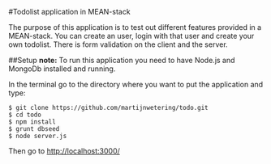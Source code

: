 #Todolist application in MEAN-stack

The purpose of this application is to test out different
features provided in a MEAN-stack. You can create an user, 
login with that user and create your own todolist. There 
is form validation on the client and the server.

##Setup
**note:** To run this application you need to have Node.js and MongoDb installed and running.

In the terminal go to the directory where you want to put the application and type:

    $ git clone https://github.com/martijnwetering/todo.git
    $ cd todo
    $ npm install
    $ grunt dbseed
    $ node server.js
    
Then go to [http://localhost:3000/](http://localhost:3000/)
    




